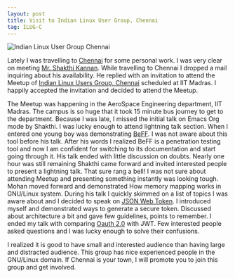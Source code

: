 ```yaml
---
layout: post
title: Visit to Indian Linux User Group, Chennai
tag: ILUG-C
---
```


![Indian Linux User Group Chennai]({{site.url}}/assets/images/ilugc.jpg)

Lately I was travelling to [Chennai](https://en.wikipedia.org/wiki/Chennai)
for some personal work. I was very clear on meeting [Mr. Shakthi
Kannan](http://shakthimaan.com/). While travelling to Chennai I dropped a mail
inquiring about his availability. He replied with an invitation to attend the
Meetup of [Indian Linux Users Group,
Chennai](https://www.meetup.com/ILUG-C/events/234086665/) scheduled at IIT
Madras. I happily accepted the invitation and decided to attend the Meetup.

The Meetup was happening in the AeroSpace Engineering department, IIT Madras.
The campus is so huge that it took 15 minute bus journey to get to the
department. Because I was late, I missed the initial talk on Emacs Org mode by
Shakthi. I was lucky enough to attend lightning talk section. When I entered
one young boy was demonstrating
[BeFF](http://tools.kali.org/exploitation-tools/beef-xss). I was not aware
about this tool before his talk. After his words I realized BeFF is a
penetration testing tool and now I am confident for switching to its
documentation and start going through it. His talk ended with little discussion
on doubts. Nearly one hour was still remaining Shakthi came forward and invited
interested people to present a lightning talk. That sure rang a bell! I was not
sure about attending Meetup and presenting something instantly was looking
tough. Mohan moved forward and demonstrated How memory mapping works in
GNU/Linux system.  During his talk I quickly skimmed on a list of topics I was
aware about and I decided to speak on [JSON Web
Token](https://en.wikipedia.org/wiki/JSON_Web_Token). I introduced myself and
demonstrated ways to generate a secure token. Discussed about architecture a
bit and gave few guidelines, points to remember. I ended my talk with comparing
[Oauth 2.0](https://oauth.net/2/) with JWT. Few interested people asked
questions and I was lucky enough to solve their confusions.

I realized it is good to have small and interested audience than having large
and distracted audience. This group has nice experienced people in the
GNU/Linux domain. If Chennai is your town, I will promote you to join this
group and get involved.
